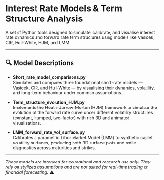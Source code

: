 # Interest Rate Models & Term Structure Analysis

A set of Python tools designed to simulate, calibrate, and visualise interest rate dynamics and forward rate term structures using models like Vasicek, CIR, Hull-White, HJM, and LMM.

---

## 🔍 Model Descriptions

- **Short_rate_model_comparisons.py**  
  Simulates and compares three foundational short-rate models — Vasicek, CIR, and Hull-White — by visualising their dynamics, volatility, and long-term behaviour under common assumptions.

- **Term_structure_evolution_HJM.py**  
  Implements the Heath–Jarrow–Morton (HJM) framework to simulate the evolution of the forward rate curve under different volatility structures (constant, humped, two-factor) with rich 3D and animated visualisations.

- **LMM_forward_rate_vol_surface.py**  
  Calibrates a parametric Libor Market Model (LMM) to synthetic caplet volatility surfaces, producing both 3D surface plots and smile diagnostics across maturities and strikes.

---

*These models are intended for educational and research use only. They rely on stylized assumptions and are not suited for real-time trading or financial forecasting.* ⚠️

